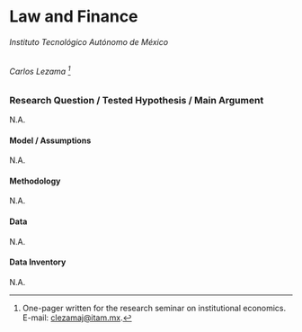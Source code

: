 # Law and Finance

###### Instituto Tecnológico Autónomo de México

###### Carlos Lezama [^\*]

### Research Question / Tested Hypothesis / Main Argument

N.A.

#### Model / Assumptions

N.A.

#### Methodology

N.A.

#### Data

N.A.

#### Data Inventory

N.A.

[^\*]: One-pager written for the research seminar on institutional economics. E-mail: [clezamaj@itam.mx](mailto:clezamaj@itam.mx).
